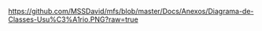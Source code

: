https://github.com/MSSDavid/mfs/blob/master/Docs/Anexos/Diagrama-de-Classes-Usu%C3%A1rio.PNG?raw=true
